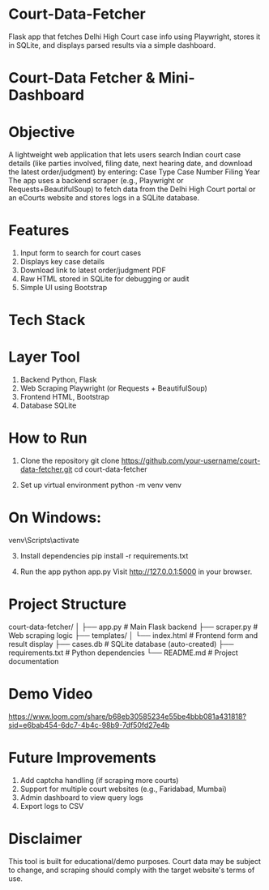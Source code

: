 # Court-Data-Fetcher
Flask app that fetches Delhi High Court case info using Playwright, stores it in SQLite, and displays parsed results via a simple dashboard.
# Court-Data Fetcher & Mini-Dashboard

# Objective
A lightweight web application that lets users search Indian court case details (like parties involved, filing date, next hearing date, and download the latest order/judgment) by entering:
         Case Type
         Case Number
         Filing Year
The app uses a backend scraper (e.g., Playwright or Requests+BeautifulSoup) to fetch data from the Delhi High Court portal or an eCourts website and stores logs in a SQLite database.

# Features
1. Input form to search for court cases
2. Displays key case details
3. Download link to latest order/judgment PDF
4. Raw HTML stored in SQLite for debugging or audit
5. Simple UI using Bootstrap

# Tech Stack
# Layer	                   Tool
1. Backend                	Python, Flask
2. Web                     Scraping	Playwright (or Requests + BeautifulSoup)
3. Frontend	         HTML, Bootstrap
4. Database	         SQLite

# How to Run
1. Clone the repository
git clone https://github.com/your-username/court-data-fetcher.git
cd court-data-fetcher

2. Set up virtual environment
python -m venv venv

# On Windows:
venv\Scripts\activate

3. Install dependencies
pip install -r requirements.txt

4. Run the app
python app.py
Visit http://127.0.0.1:5000 in your browser.

# Project Structure
court-data-fetcher/
│
├── app.py                  # Main Flask backend
├── scraper.py              # Web scraping logic
├── templates/
│   └── index.html          # Frontend form and result display
├── cases.db                # SQLite database (auto-created)
├── requirements.txt        # Python dependencies
└── README.md               # Project documentation

# Demo Video
https://www.loom.com/share/b68eb30585234e55be4bbb081a431818?sid=e6bab454-6dc7-4b4c-98b9-7df50fd27e4b

# Future Improvements
1. Add captcha handling (if scraping more courts)
2. Support for multiple court websites (e.g., Faridabad, Mumbai)
3. Admin dashboard to view query logs
4. Export logs to CSV
 
# Disclaimer
This tool is built for educational/demo purposes. Court data may be subject to change, and scraping should comply with the target website's terms of use.

